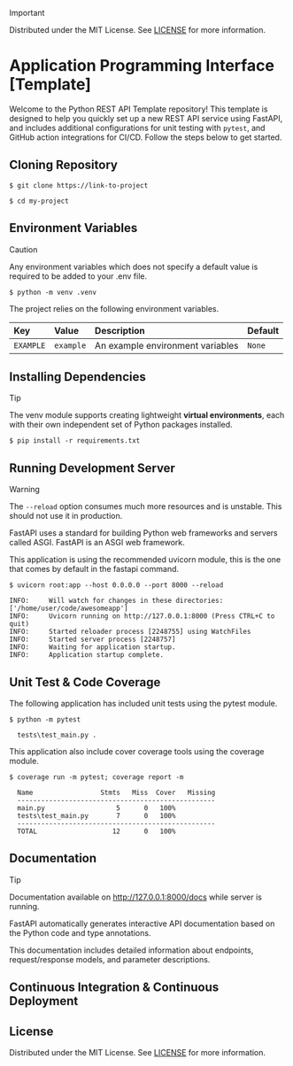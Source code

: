 > [!IMPORTANT]
> Distributed under the MIT License. See [LICENSE](LICENSE) for more information.

# Application Programming Interface [Template]

Welcome to the Python REST API Template repository! This template is designed to help you quickly set up a new REST API service using FastAPI, and includes additional configurations for unit testing with `pytest`, and GitHub action integrations for CI/CD. Follow the steps below to get started.

## Cloning Repository

```console
$ git clone https://link-to-project
```

```console
$ cd my-project
```

## Environment Variables

> [!CAUTION]
> Any environment variables which does not specify a default value is required to be added to your .env file.

```console
$ python -m venv .venv
```

The project relies on the following environment variables. 

| Key       | Value     | Description                      | Default |
|:----------|:----------|:---------------------------------|:--------|
| `EXAMPLE` | `example` | An example environment variables | `None`  |

## Installing Dependencies

> [!TIP]
> The venv module supports creating lightweight **virtual environments**, each with their own independent set of Python packages installed.

```console
$ pip install -r requirements.txt
```

## Running Development Server

> [!WARNING]
> The ```--reload``` option consumes much more resources and is unstable. This should not use it in production.

FastAPI uses a standard for building Python web frameworks and servers called ASGI. FastAPI is an ASGI web framework.

This application is using the recommended uvicorn module, this is the one that comes by default in the fastapi command.

```console
$ uvicorn root:app --host 0.0.0.0 --port 8000 --reload

INFO:     Will watch for changes in these directories: ['/home/user/code/awesomeapp']
INFO:     Uvicorn running on http://127.0.0.1:8000 (Press CTRL+C to quit)
INFO:     Started reloader process [2248755] using WatchFiles
INFO:     Started server process [2248757]
INFO:     Waiting for application startup.
INFO:     Application startup complete.
```

## Unit Test & Code Coverage 

The following application has included unit tests using the pytest module. 

```console
$ python -m pytest

  tests\test_main.py . 
```

This application also include cover coverage tools using the coverage module.

```console
$ coverage run -m pytest; coverage report -m

  Name                 Stmts   Miss  Cover   Missing
  --------------------------------------------------
  main.py                  5      0   100%
  tests\test_main.py       7      0   100%
  --------------------------------------------------
  TOTAL                   12      0   100%
```

## Documentation

> [!TIP]
> Documentation available on http://127.0.0.1:8000/docs while server is running.

FastAPI automatically generates interactive API documentation based on the Python code and type annotations. 

This documentation includes detailed information about endpoints, request/response models, and parameter descriptions.

## Continuous Integration & Continuous Deployment



## License

Distributed under the MIT License. See [LICENSE](LICENSE) for more information.